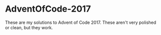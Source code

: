 # AdventOfCode-2017
These are my solutions to Advent of Code 2017. These aren't very polished or clean, but they work.
